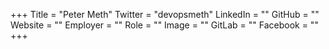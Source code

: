 +++
Title = "Peter Meth"
Twitter = "devopsmeth"
LinkedIn = ""
GitHub = ""
Website = ""
Employer = ""
Role = ""
Image = ""
GitLab = ""
Facebook = ""
+++
